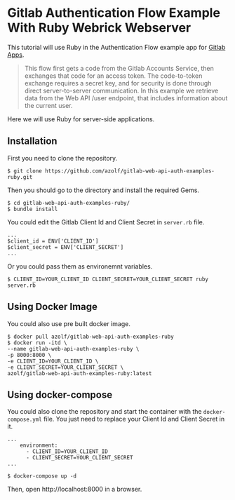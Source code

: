 # Gitlab Authentication Flow Example With Ruby Webrick Webserver

This tutorial will use Ruby in the Authentication Flow example app for [Gitlab Apps](https://docs.gitlab.com/ee/integration/oauth_provider.html#create-a-user-owned-application).

> This flow first gets a code from the Gitlab Accounts Service, then exchanges that code for an access token. The code-to-token exchange requires a secret key, and for security is done through direct server-to-server communication.
In this example we retrieve data from the Web API /user endpoint, that includes information about the current user.

Here we will use Ruby for server-side applications.

## Installation
First you need to clone the repository.
```
$ git clone https://github.com/azolf/gitlab-web-api-auth-examples-ruby.git
```
Then you should go to the directory and install the required Gems.
```
$ cd gitlab-web-api-auth-examples-ruby/
$ bundle install
```

You could edit the Gitlab Client Id and Client Secret in `server.rb` file.
```
...
$client_id = ENV['CLIENT_ID']
$client_secret = ENV['CLIENT_SECRET']
...
```

Or you could pass them as environemnt variables.
```
$ CLIENT_ID=YOUR_CLIENT_ID CLIENT_SECRET=YOUR_CLIENT_SECRET ruby server.rb
```

## Using Docker Image
You could also use pre built docker image.

```
$ docker pull azolf/gitlab-web-api-auth-examples-ruby
$ docker run -itd \
--name gitlab-web-api-auth-examples-ruby \
-p 8000:8000 \
-e CLIENT_ID=YOUR_CLIENT_ID \
-e CLIENT_SECRET=YOUR_CLIENT_SECRET \
azolf/gitlab-web-api-auth-examples-ruby:latest
```

## Using docker-compose
You could also clone the repository and start the container with the `docker-compose.yml` file. You just need to replace your Client Id and Client Secret in it.
```
...
    environment:
      - CLIENT_ID=YOUR_CLIENT_ID
      - CLIENT_SECRET=YOUR_CLIENT_SECRET
...
```

```
$ docker-compose up -d
```

Then, open http://localhost:8000 in a browser.
